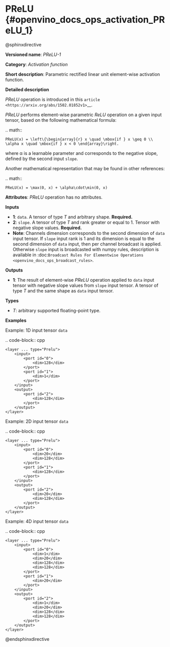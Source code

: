 # PReLU {#openvino_docs_ops_activation_PReLU_1}

@sphinxdirective

**Versioned name**: *PReLU-1*

**Category**: *Activation function*

**Short description**: Parametric rectified linear unit element-wise activation function.

**Detailed description**

*PReLU* operation is introduced in this `article <https://arxiv.org/abs/1502.01852v1>`__.

*PReLU* performs element-wise parametric *ReLU* operation on a given input tensor, based on the following mathematical formula:

.. math::

	PReLU(x) = \left\{\begin{array}{r} x \quad \mbox{if } x \geq 0 \\ \alpha x \quad \mbox{if } x < 0 \end{array}\right.

where α is a learnable parameter and corresponds to the negative slope, defined by the second input ``slope``.

Another mathematical representation that may be found in other references:

.. math::

	PReLU(x) = \max(0, x) + \alpha\cdot\min(0, x)


**Attributes**: *PReLU* operation has no attributes.

**Inputs**

* **1**: ``data``. A tensor of type *T* and arbitrary shape. **Required.**
* **2**: ``slope``. A tensor of type *T* and rank greater or equal to 1. Tensor with negative slope values. **Required.**
* **Note**: Channels dimension corresponds to the second dimension of ``data`` input tensor. If ``slope`` input rank is 1 and its dimension is equal to the second dimension of ``data`` input, then per channel broadcast is applied. Otherwise ``slope`` input is broadcasted with numpy rules, description is available in :doc:`Broadcast Rules For Elementwise Operations <openvino_docs_ops_broadcast_rules>`.

**Outputs**

* **1**: The result of element-wise *PReLU* operation applied to ``data`` input tensor with negative slope values from ``slope`` input tensor. A tensor of type *T* and the same shape as ``data`` input tensor.

**Types**

* *T*: arbitrary supported floating-point type.

**Examples**

Example: 1D input tensor ``data``

.. code-block::  cpp  

    <layer ... type="Prelu">
        <input>
            <port id="0">
                <dim>128</dim>
            </port>
            <port id="1">
                <dim>1</dim>
            </port>
        </input>
        <output>
            <port id="2">
                <dim>128</dim>
            </port>
        </output>
    </layer>


Example: 2D input tensor ``data``

.. code-block::  cpp  

    <layer ... type="Prelu">
        <input>
            <port id="0">
                <dim>20</dim>
                <dim>128</dim>
            </port>
            <port id="1">
                <dim>128</dim>
            </port>
        </input>
        <output>
            <port id="2">
                <dim>20</dim>
                <dim>128</dim>
            </port>
        </output>
    </layer>

Example: 4D input tensor ``data``

.. code-block::  cpp  

    <layer ... type="Prelu">
        <input>
            <port id="0">
                <dim>1</dim>
                <dim>20</dim>
                <dim>128</dim>
                <dim>128</dim>
            </port>
            <port id="1">
                <dim>20</dim>
            </port>
        </input>
        <output>
            <port id="2">
                <dim>1</dim>
                <dim>20</dim>
                <dim>128</dim>
                <dim>128</dim>
            </port>
        </output>
    </layer>

@endsphinxdirective


